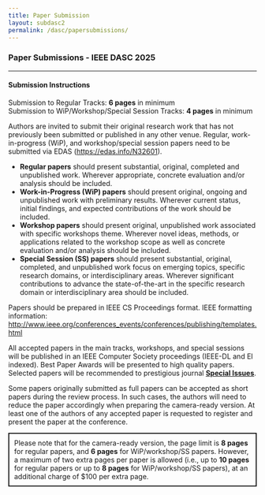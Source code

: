 ```yaml
---
title: Paper Submission
layout: subdasc2
permalink: /dasc/papersubmissions/
---
```


<h3>Paper Submissions - IEEE DASC 2025</h3>

<hr/>
<p>
<h4>Submission Instructions</h4>
 Submission to Regular Tracks: <b> 6 pages</b> in minimum<br>
 Submission to WiP/Workshop/Special Session Tracks: <b>4 pages</b> in minimum<br>
 <!-- Submission to Late Breaking Innovation Tracks: <b>4-8</b> pages<br> -->
</p>

<p>Authors are invited to submit their original research work that has not previously been submitted or published in any other venue. Regular, work-in-progress (WiP), and workshop/special session papers 
 need to be submitted via EDAS  (<a href="https://edas.info/N32601" target =_new>https://edas.info/N32601</a>).
 
</p><p>
<ul>
<li><b>Regular papers</b> should present substantial, original, completed and unpublished work. Wherever appropriate, concrete evaluation and/or analysis should be included.</li>
<li><b>Work-in-Progress (WiP) papers</b> should present original, ongoing and unpublished work with preliminary results. Wherever current status, initial findings, and expected contributions of the work should be included.</li>
<li><b>Workshop papers</b> should present original, unpublished work associated with specific workshops theme. Wherever novel ideas, methods, or applications related to the workshop scope as well as concrete evaluation and/or analysis should be included.</li>
<li><b>Special Session (SS) papers</b> should present substantial, original, completed, and unpublished work focus on emerging topics, specific research domains, or interdisciplinary areas. Wherever significant contributions to advance the state-of-the-art in the specific research domain or interdisciplinary area should be included.</li>
<!-- <li><b>Late Breaking Innovation (LBI) papers</b> should present cutting-edge research across all DASC topics. LBI submissions will undergo a review process, and those accepted will be included in the conference program as either Regular or WiP papers, based on their quality, novelty, and completeness.</li> -->
</ul>
</p><p>
Papers should be prepared in IEEE CS Proceedings format. IEEE formatting information: <a href="http://www.ieee.org/conferences_events/conferences/publishing/templates.html" target=_new>http://www.ieee.org/conferences_events/conferences/publishing/templates.html</a>
</p><p>
All accepted papers in the main tracks, workshops, and special sessions will be published in an IEEE Computer Society proceedings (IEEE-DL and EI indexed). 
Best Paper Awards will be presented to high quality papers. Selected papers will be recommended to prestigious journal <b>
<a href="http://cyber-science.org/2025/special-issues/" target=_new>Special Issues</a></b>. 
</p><p>
Some papers originally submitted as full papers can be accepted as short papers during the review process. In such cases, the authors will need to reduce the paper accordingly when preparing the camera-ready version. At least one of the authors of any accepted paper is requested to register and present the paper at the conference.
</p><p>
 <div style="border: 2px solid; padding: 10px 10px 10px 10px;">
Please note that for the camera-ready version, the page limit is <b>8 pages</b> for regular papers, and <b>6 pages</b> for WiP/workshop/SS papers. However, a maximum of two extra pages per paper is allowed (i.e., up to <b>10 pages</b> for regular papers or up to <b>8 pages</b> for WiP/workshop/SS papers), at an additional charge of $100 per extra page.
</div>
</p>
